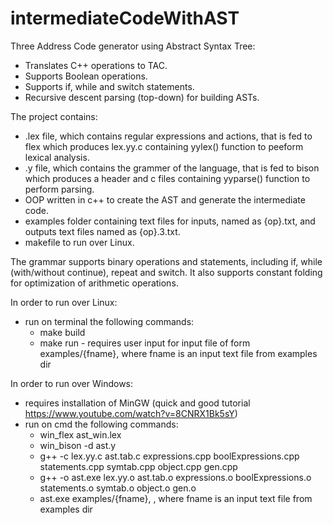 # intermediateCodeWithAST
 Three Address Code generator using Abstract Syntax Tree:
 * Translates C++ operations to TAC.
 * Supports Boolean operations.
 * Supports if, while and switch statements.
 *	Recursive descent parsing (top-down) for building ASTs.

 The project contains: 
 * .lex file, which contains regular expressions and actions, that is fed to flex which produces lex.yy.c containing yylex() function to peeform lexical analysis.
 * .y file, which contains the grammer of the language, that is fed to bison which produces a header and c files containing yyparse() function to perform parsing.
 * OOP written in c++ to create the AST and generate the intermediate code.
 * examples folder containing text files for inputs, named as {op}.txt, and outputs text files named as {op}.3.txt.
 * makefile to run over Linux.
 
 The grammar supports binary operations and statements, including if, while (with/without continue), repeat and switch. It also supports constant folding for optimization of arithmetic operations.
 
 In order to run over Linux:
 * run on terminal the following commands:
   * make build 
   * make run - requires user input for input file of form examples/{fname}, where fname is an input text file from examples dir
 
 In order to run over Windows:
 * requires installation of MinGW (quick and good tutorial https://www.youtube.com/watch?v=8CNRX1Bk5sY)
 * run on cmd the following commands:
   * win_flex ast_win.lex
   * win_bison -d ast.y
   * g++ -c lex.yy.c ast.tab.c expressions.cpp boolExpressions.cpp statements.cpp symtab.cpp object.cpp gen.cpp
   * g++ -o ast.exe lex.yy.o ast.tab.o expressions.o boolExpressions.o statements.o symtab.o object.o gen.o
   * ast.exe examples/{fname}, , where fname is an input text file from examples dir
